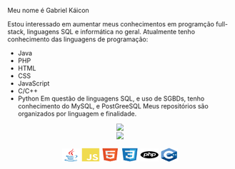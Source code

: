  Meu nome é Gabriel Káicon
 
Estou interessado em aumentar meus conhecimentos em programção full-stack, linguagens SQL e informática no geral. 
Atualmente tenho conhecimento das linguagens de programação:
 - Java
 - PHP
 - HTML
 - CSS
 - JavaScript
 - C/C++
 - Python
Em questão de linguagens SQL, e uso de SGBDs, tenho conhecimento do MySQL, e PostGreeSQL
Meus repositórios são organizados por linguagem e finalidade.

<div align="center">
	<img width="500em" src="https://github-readme-stats.vercel.app/api/top-langs/?username=gkaicon&layout=compact&langs_count=7&theme=dracula"/>
	<br>
  	<img width="500em" src="https://github-readme-stats.vercel.app/api?username=gkaicon&show_icons=true&theme=dracula&include_all_commits=true&count_private=true"/>
</div>

<div style="display: inline_block" align="center">
	<br>
  	<img align="center" alt="Java" height="30" width="40" src="https://raw.githubusercontent.com/devicons/devicon/master/icons/java/java-original.svg">
  	<img align="center" alt="Java Script" height="30" width="40" src="https://raw.githubusercontent.com/devicons/devicon/master/icons/javascript/javascript-plain.svg">
  	<img align="center" alt="HTML 5" height="30" width="40" src="https://raw.githubusercontent.com/devicons/devicon/master/icons/html5/html5-original.svg">
  	<img align="center" alt="CSS" height="30" width="40" src="https://raw.githubusercontent.com/devicons/devicon/master/icons/css3/css3-original.svg">
  	<img align="center" alt="PHP" height="30" width="40" src="https://raw.githubusercontent.com/devicons/devicon/master/icons/php/php-plain.svg">
  	<img align="center" alt="C++" height="30" width="40" src="https://raw.githubusercontent.com/devicons/devicon/master/icons/cplusplus/cplusplus-original.svg">
  	
</div>

